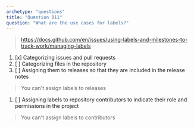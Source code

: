 ```yaml
---
archetype: "questions"
title: "Question 011"
question: "What are the use cases for labels?"
---
```



> https://docs.github.com/en/issues/using-labels-and-milestones-to-track-work/managing-labels
1. [x] Categorizing issues and pull requests
1. [ ] Categorizing files in the repository
1. [ ] Assigning them to releases so that they are included in the release notes
> You can't assign labels to releases
1. [ ] Assigning labels to repository contributors to indicate their role and permissions in the project
> You can't assign labels to contributors
